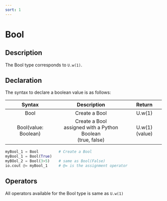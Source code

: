 ```yaml
---
sort: 1
---
```

# Bool

## Description
The Bool type corresponds to `U.w(1)`.
## Declaration
The syntax to declare a boolean value is as follows:

|        Syntax        |                             Description                              |     Return    |
|:--------------------:|:--------------------------------------------------------------------:|:-------------:|
|         Bool         |                            Create a Bool                             |     U.w(1)    |
| Bool(value: Boolean) | Create a Bool <br/>assigned with a Python Boolean<br/> (true, false) | U.w(1)(value) |

```python
myBool_1 = Bool         # Create a Bool
myBool_1 = Bool(True)
myBOol_2 = Bool(3>5)    # same as Bool(False)
io.cout @= myBool_1     # @= is the assignment operator
```
## Operators
All operators available for the Bool type is same as `U.w(1)`